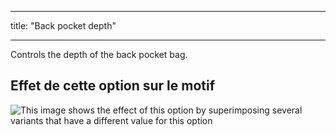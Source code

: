 - - -
title: "Back pocket depth"
- - -

Controls the depth of the back pocket bag.

## Effet de cette option sur le motif

![This image shows the effect of this option by superimposing several variants that have a different value for this option](charlie_backpocketdepth_sample.svg "Effect of this option on the pattern")
